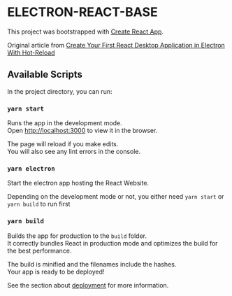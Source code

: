 # ELECTRON-REACT-BASE

This project was bootstrapped with [Create React App](https://github.com/facebook/create-react-app).

Original article from 
[Create Your First React Desktop Application in Electron With Hot-Reload](https://medium.com/better-programming/create-your-first-react-desktop-application-in-electron-with-hot-reload-be96bb455890)

## Available Scripts

In the project directory, you can run:

### `yarn start`

Runs the app in the development mode.<br />
Open [http://localhost:3000](http://localhost:3000) to view it in the browser.

The page will reload if you make edits.<br />
You will also see any lint errors in the console.

### `yarn electron`

Start the electron app hosting the React Website.

Depending on the development mode or not, you either need `yarn start` or `yarn build` to run first

### `yarn build`

Builds the app for production to the `build` folder.<br />
It correctly bundles React in production mode and optimizes the build for the best performance.

The build is minified and the filenames include the hashes.<br />
Your app is ready to be deployed!

See the section about [deployment](https://facebook.github.io/create-react-app/docs/deployment) for more information.
